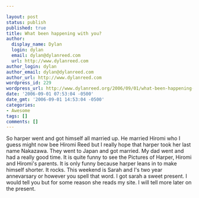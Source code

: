 ```yaml
---

layout: post
status: publish
published: true
title: What been happening with you?
author:
  display_name: Dylan
  login: dylan
  email: dylan@dylanreed.com
  url: http://www.dylanreed.com
author_login: dylan
author_email: dylan@dylanreed.com
author_url: http://www.dylanreed.com
wordpress_id: 229
wordpress_url: http://www.dylanreed.org/2006/09/01/what-been-happening-with-you/
date: '2006-09-01 07:53:04 -0500'
date_gmt: '2006-09-01 14:53:04 -0500'
categories:
- Awesome
tags: []
comments: []
---
```


So harper went and got himself all married up. He married Hiromi who I guess might now bee Hiromi Reed but I really hope that harper took her last name Nakazawa. They went to Japan and got married. My dad went and had a really good time. It is quite funny to see the Pictures of Harper, Hiromi and Hiromi's parents. It is only funny because harper leans in to make himself shorter. It rocks. This weekend is Sarah and I's two year annevarsary or however you spell that word. I got sarah a sweet present. I would tell you but for some reason she reads my site. I will tell more later on the present.
